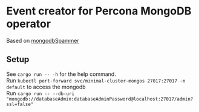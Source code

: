 # Event creator for Percona MongoDB operator
Based on [mongodbSpammer](https://github.com/idlab-discover/wasm-operator/tree/main/controllers/mongodbSpammer)

## Setup
See `cargo run -- -h` for the help command.  
Run `kubectl port-forward svc/minimal-cluster-mongos 27017:27017 -n default` to access the mongodb  
Run `cargo run -- --db-uri "mongodb://databaseAdmin:databaseAdminPassword@localhost:27017/admin?ssl=false"`
